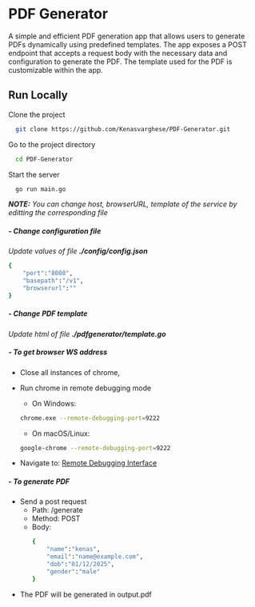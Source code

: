 
# PDF Generator

A simple and efficient PDF generation app that allows users to generate PDFs dynamically using predefined templates. The app exposes a POST endpoint that accepts a request body with the necessary data and configuration to generate the PDF. The template used for the PDF is customizable within the app.

## Run Locally

Clone the project

```bash
  git clone https://github.com/Kenasvarghese/PDF-Generator.git
```

Go to the project directory

```bash
  cd PDF-Generator
```

Start the server

```bash
  go run main.go
```
<em><strong>NOTE:</strong> You can change host, browserURL, template of the service by editting the corresponding file </em>

##### - Change configuration file
<em>Update values of file **./config/config.json**</em>
```sh
{
    "port":"8008",
    "basepath":"/v1",
    "browserurl":""
}
```
##### - Change PDF template 
<em>Update html of file **./pdfgenerator/template.go**</em>

##### - To get browser WS address

- Close all instances of chrome,
- Run chrome in remote debugging mode

    * On Windows:
    ```bash
    chrome.exe --remote-debugging-port=9222
    ```
    * On macOS/Linux:
    ```bash
    google-chrome --remote-debugging-port=9222
    ```
- Navigate to:
    [Remote Debugging Interface](http://localhost:9222/json)

##### - To generate PDF
 
- Send a post request
    - Path: /generate
    - Method: POST
    - Body:
        ```sh
        {
            "name":"kenas",
            "email":"name@example.com",
            "dob":"01/12/2025",
            "gender":"male"
        }
        ```
- The PDF will be generated in output.pdf        